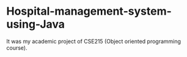 # Hospital-management-system-using-Java
It was my academic project of CSE215 (Object oriented programming course).
